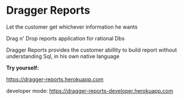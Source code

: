 # Dragger Reports
Let the customer get whichever information he wants

Drag n' Drop reports application for rational Dbs

Dragger Reports provides the customer abillity to build report without understanding Sql, in his own native language


**Try yourself:** 

https://dragger-reports.herokuapp.com

developer mode: https://dragger-reports-developer.herokuapp.com

